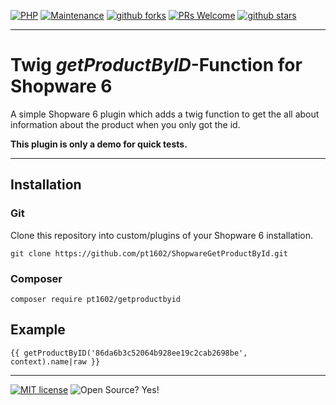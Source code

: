 [![PHP](https://img.shields.io/badge/--blue?logo=php&logoColor=fff)](https://www.php.net/)
[![Maintenance](https://img.shields.io/badge/Maintained%3F-yes-blue.svg)](https://github.com/pt1602/ShopwareGetProductById/graphs/commit-activity)
[![github forks](https://badgen.net/github/forks/pt1602/ShopwareGetProductById/)](https://github.com/pt1602/ShopwareGetProductById/network/)
[![PRs Welcome](https://img.shields.io/badge/PRs-welcome-blue.svg)](http://makeapullrequest.com)
[![github stars](https://img.shields.io/github/stars/pt1602/ShopwareGetProductById.svg?style=social&label=Star&maxAge=2592000)](https://github.com/pt1602/ShopwareGetProductById/stargazers/)

---

# Twig _getProductByID_-Function for Shopware 6

A simple Shopware 6 plugin which adds a twig function to get the all about information about the product when you only
got the id.

__This plugin is only a demo for quick tests.__

---

## Installation

### Git

Clone this repository into custom/plugins of your Shopware 6 installation.

```shell
git clone https://github.com/pt1602/ShopwareGetProductById.git
```

### Composer

```shell
composer require pt1602/getproductbyid
```

## Example

```twig
{{ getProductByID('86da6b3c52064b928ee19c2cab2698be', context).name|raw }}
```
---

[![MIT license](https://img.shields.io/badge/License-MIT-blue.svg)](https://lbesson.mit-license.org/)
![Open Source? Yes!](https://badgen.net/badge/Open%20Source%20%3F/Yes%21/blue?icon=github)
